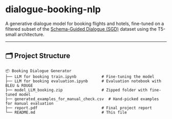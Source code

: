 # dialogue-booking-nlp

A generative dialogue model for booking flights and hotels, fine-tuned on a filtered subset of the [Schema-Guided Dialogue (SGD)](https://huggingface.co/datasets/GEM/schema_guided_dialog) dataset using the T5-small architecture.

---

## 🗂 Project Structure

```
📦 Booking Dialogue Generator
├── LLM for booking train.ipynb           # Fine-tuning the model  
├── LLM for booking evaluation.ipynb      # Evaluation notebook with BLEU & ROUGE  
├── model_LLM_booking.zip                 # Zipped folder with fine-tuned model  
├── generated_examples_for_manual_check.csv  # Hand-picked examples for manual evaluation  
├── report.pdf                            # Final project report  
└── README.md                             # This file  
```
